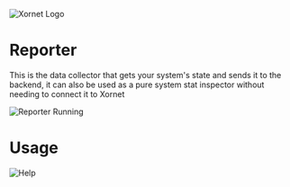 ![Xornet Logo](https://cdn.discordapp.com/attachments/851974319370010655/854669456793534494/unknown.png)

# Reporter
This is the data collector that gets your system's state and sends it to the backend, it can also be used as a pure system stat inspector without needing to connect it to Xornet

![Reporter Running](https://cdn.discordapp.com/attachments/911762334979084368/916836449884721192/unknown.png)

# Usage
![Help](https://cdn.discordapp.com/attachments/911762334979084368/916836900248109086/unknown.png)
